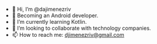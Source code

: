 - 👋 Hi, I’m @dajimenezriv
- 👀 Becoming an Android developer.
- 🌱 I’m currently learning Kotlin.
- 💞️ I’m looking to collaborate with technology companies.
- 📫 How to reach me: djimenezriv@gmail.com

<!---
dajimenezriv/dajimenezriv is a ✨ special ✨ repository because its `README.md` (this file) appears on your GitHub profile.
You can click the Preview link to take a look at your changes.
--->
